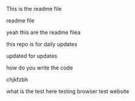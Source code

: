 This is the readme file


readme file 


yeah this are the readme filea

this repo is for daily updates

updated for updates 

how do you write the code 

chjkfzbh

what is the test here
testing 
browser test website
